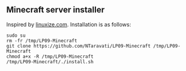 ## Minecraft server installer
Inspired by <a href="https://linuxize.com/post/how-to-install-minecraft-server-on-ubuntu-18-04/">linuxize.com</a>. Installation is as follows:

````
sudo su
rm -fr /tmp/LP09-Minecraft
git clone https://github.com/NTaravati/LP09-Minecraft /tmp/LP09-Minecraft
chmod a+x -R /tmp/LP09-Minecraft
/tmp/LP09-Minecraft/./install.sh

````